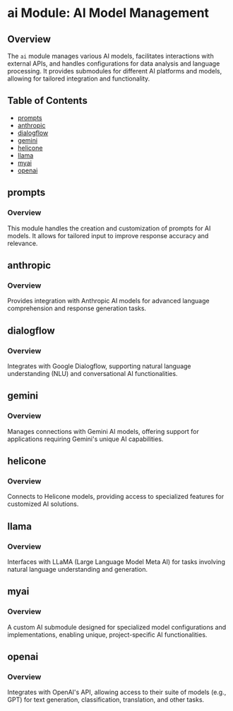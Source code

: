 # ai Module: AI Model Management

## Overview

The `ai` module manages various AI models, facilitates interactions with external APIs, and handles configurations for data analysis and language processing. It provides submodules for different AI platforms and models, allowing for tailored integration and functionality.

## Table of Contents

- [prompts](#prompts)
- [anthropic](#anthropic)
- [dialogflow](#dialogflow)
- [gemini](#gemini)
- [helicone](#helicone)
- [llama](#llama)
- [myai](#myai)
- [openai](#openai)


## prompts

### Overview

This module handles the creation and customization of prompts for AI models.  It allows for tailored input to improve response accuracy and relevance.

## anthropic

### Overview

Provides integration with Anthropic AI models for advanced language comprehension and response generation tasks.


## dialogflow

### Overview

Integrates with Google Dialogflow, supporting natural language understanding (NLU) and conversational AI functionalities.


## gemini

### Overview

Manages connections with Gemini AI models, offering support for applications requiring Gemini's unique AI capabilities.


## helicone

### Overview

Connects to Helicone models, providing access to specialized features for customized AI solutions.


## llama

### Overview

Interfaces with LLaMA (Large Language Model Meta AI) for tasks involving natural language understanding and generation.


## myai

### Overview

A custom AI submodule designed for specialized model configurations and implementations, enabling unique, project-specific AI functionalities.


## openai

### Overview

Integrates with OpenAI's API, allowing access to their suite of models (e.g., GPT) for text generation, classification, translation, and other tasks.